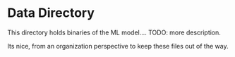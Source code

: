 # Data Directory

This directory holds binaries of the ML model.... TODO: more description.

Its nice, from an organization perspective to keep these files out of the way.
